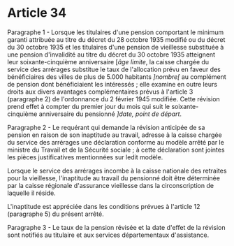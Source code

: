 # Article 34

Paragraphe 1 - Lorsque les titulaires d'une pension comportant le minimum garanti attribuée au titre du décret du 28 octobre 1935 modifié ou du décret du 30 octobre 1935 et les titulaires d'une pension de vieillesse substituée à une pension d'invalidité au titre du décret du 30 octobre 1935 atteignent leur soixante-cinquième anniversaire [*âge limite*, la caisse chargée du service des arrérages substitue le taux de l'allocation prévu en faveur des bénéficiaires des villes de plus de 5.000 habitants *]nombre[* au complément de pension dont bénéficiaient les intéressés ; elle examine en outre leurs droits aux divers avantages complémentaires prévus à l'article 3 (paragraphe 2) de l'ordonnance du 2 février 1945 modifiée. Cette révision prend effet à compter du premier jour du mois qui suit le soixante-cinquième anniversaire du pensionné *]date, point de départ*.

Paragraphe 2 - Le requérant qui demande la révision anticipée de sa pension en raison de son inaptitude au travail, adresse à la caisse chargée du service des arrérages une déclaration conforme au modèle arrêté par le ministre du Travail et de la Sécurité sociale ; à cette déclaration sont jointes les pièces justificatives mentionnées sur ledit modèle.

Lorsque le service des arrérages incombe à la caisse nationale des retraites pour la vieillesse, l'inaptitude au travail du pensionné doit être déterminée par la caisse régionale d'assurance vieillesse dans la circonscription de laquelle il réside.

L'inaptitude est appréciée dans les conditions prévues à l'article 12 (paragraphe 5) du présent arrêté.

Paragraphe 3 - Le taux de la pension révisée et la date d'effet de la révision sont notifiés au titulaire et aux services départementaux d'assistance.
